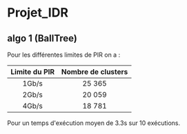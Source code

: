 # Projet_IDR

## algo 1 (BallTree)

Pour les différentes limites de PIR on a :

| Limite du PIR | Nombre de clusters |
| :-----------: | :----------------: |
| 1Gb/s         | 25 365             |
| 2Gb/s         | 20 059             |
| 4Gb/s         | 18 781             |

Pour un temps d'exécution moyen de 3.3s sur 10 exécutions.
